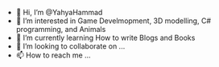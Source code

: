 - 👋 Hi, I’m @YahyaHammad
- 👀 I’m interested in Game Develmopment, 3D modelling, C# programming, and Animals
- 🌱 I’m currently learning How to write Blogs and Books
- 💞️ I’m looking to collaborate on ...
- 📫 How to reach me ...

<!---
YahyaHammad/YahyaHammad is a ✨ special ✨ repository because its `README.md` (this file) appears on your GitHub profile.
You can click the Preview link to take a look at your changes.
--->

